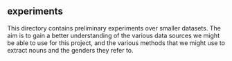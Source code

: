 experiments
-----------

This directory contains preliminary experiments over smaller
datasets. The aim is to gain a better understanding of the various
data sources we might be able to use for this project, and the various
methods that we might use to extract nouns and the genders they refer
to.
